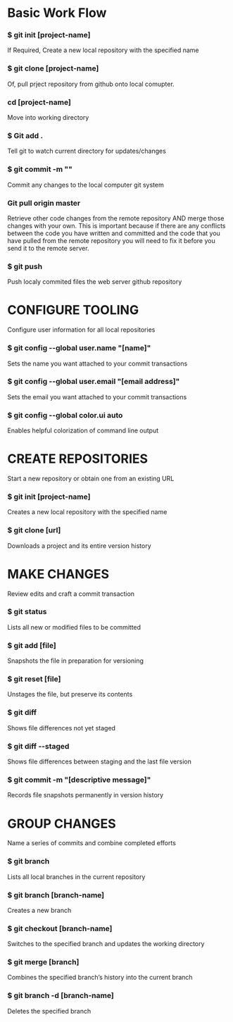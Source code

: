 # Basic Work Flow

### $ git init [project-name]
If Required, Create a new local repository with the specified name

### $ git clone [project-name]
Of, pull prject repository from github onto local comupter.

### cd [project-name]
Move into working directory

### $ Git add . 
Tell git to watch current directory for updates/changes

### $ git commit -m "<Comments go here>" 
Commit any changes to the local computer git system

### Git pull origin master
Retrieve other code changes from the remote repository AND merge those changes with your own. This is important because if there are any conflicts between the code you have written and committed and the code that you have pulled from the remote repository you will need to fix it before you send it to the remote server.

### $ git push
Push localy commited files the web server github repository


# CONFIGURE TOOLING
Configure user information for all local repositories

### $ git config --global user.name "[name]"
Sets the name you want attached to your commit transactions

### $ git config --global user.email "[email address]"
Sets the email you want attached to your commit transactions

### $ git config --global color.ui auto
Enables helpful colorization of command line output

# CREATE REPOSITORIES
Start a new repository or obtain one from an existing URL

### $ git init [project-name]
Creates a new local repository with the specified name

### $ git clone [url]
Downloads a project and its entire version history

# MAKE CHANGES
Review edits and craft a commit transaction

### $ git status
Lists all new or modified files to be committed

### $ git add [file]
Snapshots the file in preparation for versioning

### $ git reset [file]
Unstages the file, but preserve its contents

### $ git diff
Shows file differences not yet staged

### $ git diff --staged

Shows file differences between staging and the last file version

### $ git commit -m "[descriptive message]"
Records file snapshots permanently in version history

# GROUP CHANGES
Name a series of commits and combine completed efforts

### $ git branch
Lists all local branches in the current repository

### $ git branch [branch-name]
Creates a new branch

### $ git checkout [branch-name]
Switches to the specified branch and updates the working directory

### $ git merge [branch]
Combines the specified branch’s history into the current branch

### $ git branch -d [branch-name]
Deletes the specified branch
